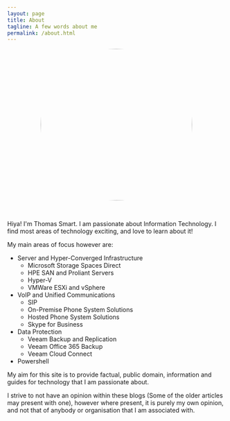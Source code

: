 ```yaml
---
layout: page
title: About
tagline: A few words about me
permalink: /about.html
---
```


<img src="{{site.url}}/assets/img/HeadShot.png" alt="Mug Shot" style="width: 350px; display: block; margin-left: auto; margin-right: auto;
webkit-border-radius: 50em;
	-moz-border-radius: 50em;
	border-radius: 50em;"/>

<br>

Hiya! I'm Thomas Smart. I am passionate about Information Technology. I find most areas of technology exciting, and love to learn about it!

My main areas of focus however are:

* Server and Hyper-Converged Infrastructure
	* Microsoft Storage Spaces Direct
	* HPE SAN and Proliant Servers
	* Hyper-V
	* VMWare ESXi and vSphere
* VoIP and Unified Communications
	* SIP
	* On-Premise Phone System Solutions
	* Hosted Phone System Solutions
	* Skype for Business
* Data Protection
	* Veeam Backup and Replication
	* Veeam Office 365 Backup
	* Veeam Cloud Connect
* Powershell

My aim for this site is to provide factual, public domain, information and guides for technology that I am passionate about.

I strive to not have an opinion within these blogs (Some of the older articles may present with one), however where present, it is purely my own opinion, and not that of anybody or organisation that I am associated with.
